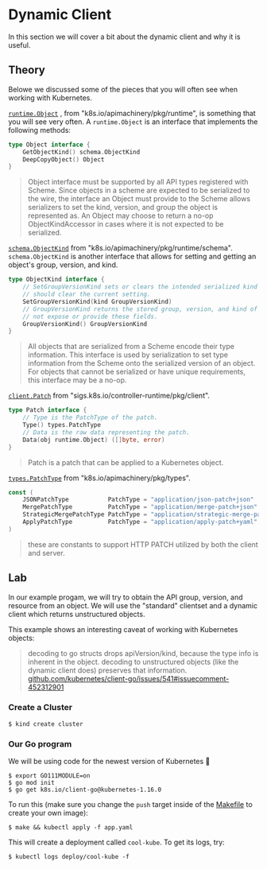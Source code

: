 # Dynamic Client

In this section we will cover a bit about the dynamic client and why it is
useful.

## Theory

Belowe we discussed some of the pieces that you will often see when working
with Kubernetes.

[`runtime.Object`](https://godoc.org/k8s.io/apimachinery/pkg/runtime#Object)
, from "k8s.io/apimachinery/pkg/runtime", is something that you will see very often.
A `runtime.Object` is an interface that implements the following methods:

```go
type Object interface {
    GetObjectKind() schema.ObjectKind
    DeepCopyObject() Object
}
```
> Object interface must be supported by all API types registered with Scheme.
> Since objects in a scheme are expected to be serialized to the wire, the
> interface an Object must provide to the Scheme allows serializers to set the
> kind, version, and group the object is represented as. An Object may choose
> to return a no-op ObjectKindAccessor in cases where it is not expected to be
> serialized.

[`schema.ObjectKind`](https://godoc.org/k8s.io/apimachinery/pkg/runtime/schema#ObjectKind)
from "k8s.io/apimachinery/pkg/runtime/schema".
`schema.ObjectKind` is another interface that allows for setting and getting an
object's group, version, and kind.

```go
type ObjectKind interface {
    // SetGroupVersionKind sets or clears the intended serialized kind of an object. Passing kind nil
    // should clear the current setting.
    SetGroupVersionKind(kind GroupVersionKind)
    // GroupVersionKind returns the stored group, version, and kind of an object, or nil if the object does
    // not expose or provide these fields.
    GroupVersionKind() GroupVersionKind
}
```
> All objects that are serialized from a Scheme encode their type information.
> This interface is used by serialization to set type information from the
> Scheme onto the serialized version of an object. For objects that cannot be
> serialized or have unique requirements, this interface may be a no-op.

[`client.Patch`](https://godoc.org/sigs.k8s.io/controller-runtime/pkg/client#Patch)
from "sigs.k8s.io/controller-runtime/pkg/client".

```go
type Patch interface {
    // Type is the PatchType of the patch.
    Type() types.PatchType
    // Data is the raw data representing the patch.
    Data(obj runtime.Object) ([]byte, error)
}
```
> Patch is a patch that can be applied to a Kubernetes object.

[`types.PatchType`](https://godoc.org/k8s.io/apimachinery/pkg/types#PatchType)
from "k8s.io/apimachinery/pkg/types".
```go
const (
    JSONPatchType           PatchType = "application/json-patch+json"
    MergePatchType          PatchType = "application/merge-patch+json"
    StrategicMergePatchType PatchType = "application/strategic-merge-patch+json"
    ApplyPatchType          PatchType = "application/apply-patch+yaml"
)
```
> these are constants to support HTTP PATCH utilized by both the client and
> server.

## Lab

In our example progam, we will try to obtain the API group, version, and
resource from an object.
We will use the "standard" clientset and a dynamic client which returns
unstructured objects.

This example shows an interesting caveat of working with Kubernetes objects:

> decoding to go structs drops apiVersion/kind, because the type info is
> inherent in the object. decoding to unstructured objects
> (like the dynamic client does) preserves that information.
> [github.com/kubernetes/client-go/issues/541#issuecomment-452312901](https://github.com/kubernetes/client-go/issues/541#issuecomment-452312901)

### Create a Cluster
```
$ kind create cluster
```

### Our Go program

We will be using code for the newest version of Kubernetes :rocket:
```
$ export GO111MODULE=on
$ go mod init
$ go get k8s.io/client-go@kubernetes-1.16.0
```

To run this (make sure you change the `push` target inside of the
[Makefile](./Makefile) to create your own image):
```
$ make && kubectl apply -f app.yaml
```

This will create a deployment called `cool-kube`.
To get its logs, try:
```
$ kubectl logs deploy/cool-kube -f
```


[godoc pkg/clinet]: https://godoc.org/sigs.k8s.io/controller-runtime/pkg/client
